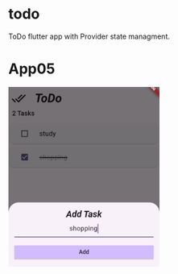 # todo

ToDo flutter app with Provider state managment.

# App05
<div style="display: flex; flex-wrap: wrap; align-items: center;">
    <img src="./images/screen.jpg" alt="Home" style="margin-right: 10px; width: 300px; height: auto;">
</div>